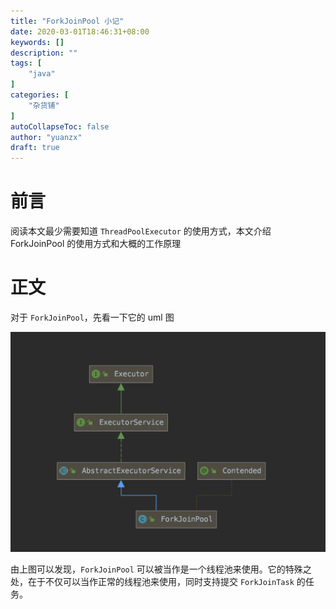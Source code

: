 ```yaml
---
title: "ForkJoinPool 小记"
date: 2020-03-01T18:46:31+08:00
keywords: []
description: ""
tags: [
    "java"
]
categories: [
    "杂货铺"
]
autoCollapseToc: false
author: "yuanzx"
draft: true
---
```


# 前言

阅读本文最少需要知道 `ThreadPoolExecutor` 的使用方式，本文介绍 ForkJoinPool 的使用方式和大概的工作原理

# 正文

对于 `ForkJoinPool`，先看一下它的 uml 图

![](/hub/2020/March/2.png)

由上图可以发现，`ForkJoinPool` 可以被当作是一个线程池来使用。它的特殊之处，在于不仅可以当作正常的线程池来使用，同时支持提交 `ForkJoinTask` 的任务。

